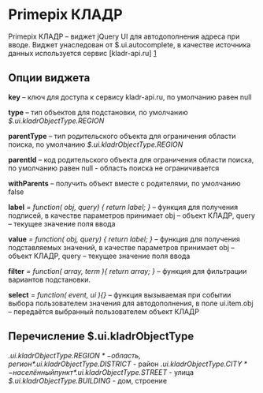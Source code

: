 Primepix КЛАДР
==============

Primepix КЛАДР – виджет jQuery UI для автодополнения адреса при вводе.
Виджет унаследован от $.ui.autocomplete, в качестве источника данных используется сервис [kladr-api.ru] [1]

Опции виджета
-------------

**key** – ключ для доступа к сервису kladr-api.ru, по умолчанию равен null

**type** – тип объектов для подстановки, по умолчанию *$.ui.kladrObjectType.REGION*

**parentType** – тип родительского объекта для ограничения области поиска, по умолчанию *$.ui.kladrObjectType.REGION*

**parentId** – код родительского объекта для ограничения области поиска, по умолчанию равен null - область поиска не ограничивается

**withParents** – получить объект вместе с родителями, по умолчанию false

**label** *= function( obj, query) { return label; }* – функция для получения подписей, в качестве параметров принимает obj – объект КЛАДР, query – текущее значение поля ввода

**value** *= function( obj, query) { return label; }* – функция для получения подставляемых значений, в качестве параметров принимает obj – объект КЛАДР, query – текущее значение поля ввода

**filter** *= function( array, term ){ return array; }* – функция для фильтрации вариантов подстановки.

**select** = *function( event, ui ){}* – функция вызываемая при событии выбора пользователем значения для автодополнения, в поле ui.item.obj – передаётся выбранный пользователем объект КЛАДР

Перечисление $.ui.kladrObjectType
---------------------------------

*$.ui.kladrObjectType.REGION*  -  область, регион
*$.ui.kladrObjectType.DISTRICT*  -  район
*$.ui.kladrObjectType.CITY*  -  населённый пункт
*$.ui.kladrObjectType.STREET*  -  улица
*$.ui.kladrObjectType.BUILDING* -  дом, строение


[1]: http://kladr-api.ru/        "КЛАДР API"